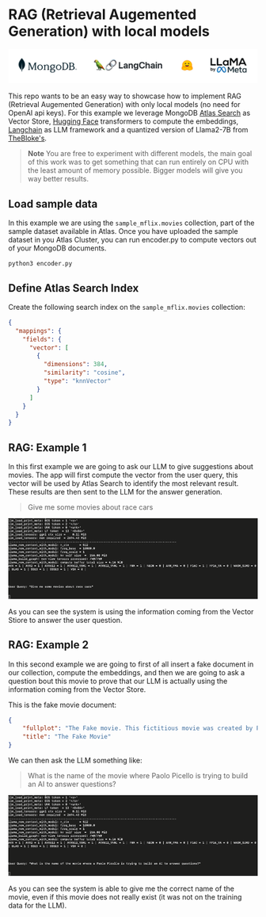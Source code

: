 # RAG (Retrieval Augemented Generation) with local models

![header](/docs/header.png?raw=true "header")

This repo wants to be an easy way to showcase how to implement RAG (Retrieval Augemented Generation) with only local models (no need for OpenAI api keys).
For this example we leverage MongoDB [Atlas Search](https://www.mongodb.com/docs/atlas/atlas-search/) as Vector Store, [Hugging Face](https://huggingface.co/) transformers to compute the embeddings, [Langchain](https://python.langchain.com/docs/get_started/introduction) as LLM framework and a quantized version of Llama2-7B from [TheBloke's](https://huggingface.co/TheBloke/Llama-2-7B-Chat-GGUF).

> **Note**
> You are free to experiment with different models, the main goal of this work was to get something that can run entirely on CPU with the least amount of memory possible. Bigger models will give you way better results. 


<a id="AtlasCluster"></a>

## Load sample data

In this example we are using the `sample_mflix.movies` collection, part of the sample dataset available in Atlas. 
Once you have uploaded the sample dataset in you Atlas Cluster, you can run encoder.py to compute vectors out of your MongoDB documents. 


```console
python3 encoder.py
```


## Define Atlas Search Index

Create the following search index on the `sample_mflix.movies` collection:

```json
{
  "mappings": {
    "fields": {
      "vector": [
        {
          "dimensions": 384,
          "similarity": "cosine",
          "type": "knnVector"
        }
      ]
    }
  }
}
```


<a id="test1"></a>
## RAG: Example 1

In this first example we are going to ask our LLM to give suggestions about movies. The app will first compute the vector from the user query, this vector will be used by Atlas Search to identify the most relevant result. These results are then sent to the LLM for the answer generation.

> Give me some movies about race cars

![](/docs/test-rag.gif?raw=true)

As you can see the system is using the information coming from the Vector Stiore to answer the user question.

<a id="test2"></a>
## RAG: Example 2

In this second example we are going to first of all insert a fake document in our collection, compute the embeddings, and then we are going to ask a question bout this movie to prove that our LLM is actually using the information coming from the Vector Store. 

This is the fake movie document: 
```json
{
	"fullplot": "The Fake movie. This fictitious movie was created by Paolo Picello, an italian computer engineer. Paolo is trying to build an AI that can answer questions around popular movies and is trying to do so with MongoDB Atlas, Langchain and Llama 2, an open source large language.",
	"title": "The Fake Movie"
}
```

We can then ask the LLM something like: 

> What is the name of the movie where Paolo Picello is trying to build an AI to answer questions?

![](/docs/test-rag-fake-movie.gif?raw=true)

As you can see the system is able to give me the correct name of the movie, even if this movie does not really exist (it was not on the training data for the LLM).